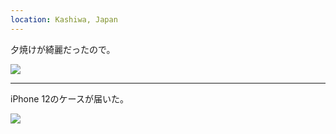```yaml
---
location: Kashiwa, Japan
---
```


夕焼けが綺麗だったので。

![](https://ceshmina-photos.s3.ap-northeast-1.amazonaws.com/medium/202011/20201104-163354.jpg)

---

iPhone 12のケースが届いた。

![](https://ceshmina-photos.s3.ap-northeast-1.amazonaws.com/medium/202011/20201104-212501.jpg)
